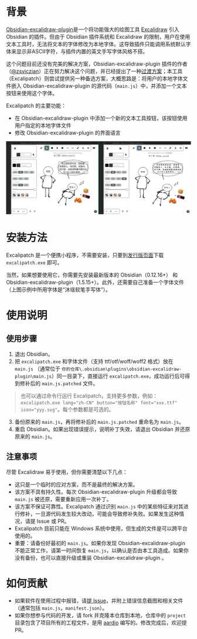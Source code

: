 # 背景

[Obsidian-excalidraw-plugin](https://github.com/zsviczian/obsidian-excalidraw-plugin)是一个将功能强大的绘图工具 [Excalidraw](https://excalidraw.com) 引入 Obsidian 的插件。但由于 Obsidian 插件系统和 Excalidraw 的限制，用户在使用文本工具时，无法将文本的字体修改为本地字体。这导致插件只能调用系统默认字体来显示非ASCII字符，与插件内置的英文手写字体风格不搭。

这个问题目前还没有完美的解决方案，Obsidian-excalidraw-plugin 插件的作者（[@zsviczian](https://github.com/zsviczian)）正在努力解决这个问题，并已经提出了一种[过渡方案](https://github.com/zsviczian/obsidian-excalidraw-plugin/issues/14#issuecomment-979460183)；本工具（Excalipatch）则尝试提供另一种备选方案，大概思路是：将用户的本地字体文件嵌入 Obsidian-excalidraw-plugin 的源代码（`main.js`）中，并添加一个文本按钮来使用这个字体。

Excalipatch 的主要功能：

* 在 Obsidian-excalidraw-plugin 中添加一个新的文本工具按钮，该按钮使用用户指定的本地字体文件
* 修改 Obsidian-excalidraw-plugin 的界面语言

![preview](./assets/preview.jpg)

# 安装方法

Excalipatch 是一个便携小程序，不需要安装，只要到[发行版页面](https://github.com/tswwe/excalipatch/releases)下载 `excalipatch.exe` 即可。

当然，如果想要使用它，你需要先安装最新版本的 Obsidian（0.12.16+） 和 Obsidian-excalidraw-plugin（1.5.15+）。此外，还需要自己准备一个字体文件（上图示例中所用字体是“沐瑶软笔手写体”）。

# 使用说明

## 使用步骤

1. 退出 Obsidian。
2. 把 `excalipatch.exe` 和字体文件（支持 ttf/otf/woff/woff2 格式）放在 `main.js` （通常位于 `你的仓库\.obsidian\plugins\obsidian-excalidraw-plugin\main.js`）同一目录下，直接运行 `excalipatch.exe`，成功运行后可得到修补后的 `main.js.patched` 文件。
> 也可以通过命令行运行 Excalipatch，支持更多参数，例如：`excalipatch.exe lang="zh-CN" button="按钮名称" font="xxx.ttf" icon="yyy.svg"`。每个参数都是可选的。
3. 备份原来的 `main.js`，再将修补后的 `main.js.patched` 重命名为 `main.js`。
4. 重启 Obsidian。如果出现错误提示，说明补丁失效，请退出 Obsidian 并还原原来的 `main.js`。

## 注意事项

尽管 Excalidraw 易于使用，但你需要清楚以下几点：

* 这只是一个临时的应对方案，而不是最终的解决方案。
* 该方案不具有持久性。每次 Obsidian-excalidraw-plugin 升级都会导致 `main.js` 被还原，需要重新应用一次补丁。
* 该方案不保证可靠性。Excalipatch 通过识别 `main.js` 中的某些特征来对其进行修补，一旦源代码发生较大改动，可能会导致修补失败。如果发生这种情况，请提 Issue 或 PR。
* Excalipatch 目前只能在 Windows 系统中使用，但生成的文件是可以跨平台使用的。
* 重要：请备份好最初的 `main.js`。如果你发现 Obsidian-excalidraw-plugin 不能正常工作，请第一时间恢复 `main.js`，以确认是否由本工具造成。如果你没有备份，也可以直接升级或重装 Obsidian-excalidraw-plugin 。

# 如何贡献

* 如果软件在使用过程中报错，请[提 Issue](https://github.com/tswwe/excalipatch/issues)，并附上错误信息截图和相关文件（通常包括 `main.js`，`manifest.json`）。
* 如果你想参与代码的开发，请 fork 并克隆本仓库到本地，仓库中的 `project` 目录包含了项目所有的工程文件，是用 [aardio](https://ide.update.aardio.com/releases/aardio.7z) 编写的。修改完成后，欢迎提 PR。

